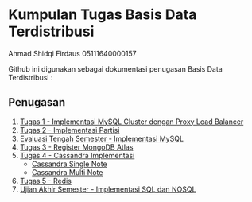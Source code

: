 # Kumpulan Tugas Basis Data Terdistribusi

Ahmad Shidqi Firdaus
05111640000157

Github ini digunakan sebagai dokumentasi penugasan Basis Data Terdistribusi :

## Penugasan
1. [Tugas 1 - Implementasi MySQL Cluster dengan Proxy Load Balancer](https://github.com/ahmadkikok/bdt_2019/tree/master/tugas_1_implementasi-mysql_cluster)
2. [Tugas 2 - Implementasi Partisi](https://github.com/ahmadkikok/bdt_2019/tree/master/tugas_2_implementasi-partisi)
3. [Evaluasi Tengah Semester - Implementasi MySQL](https://github.com/ahmadkikok/bdt_2019/tree/master/tugas_ets_mysql-cluster)
4. [Tugas 3 - Register MongoDB Atlas](https://github.com/ahmadkikok/bdt_2019/tree/master/tugas_3_implementasi-mongodb)
5. [Tugas 4 - Cassandra Implementasi](https://github.com/ahmadkikok/bdt_2019/tree/master/tugas_4_cassandara-single-and-multiple-note)
	- [Cassandra Single Note](https://github.com/ahmadkikok/bdt_2019/tree/master/tugas_4_cassandara-single-and-multiple-note/tugas_single-note)
	- [Cassandra Multi Note](https://github.com/ahmadkikok/bdt_2019/tree/master/tugas_4_cassandara-single-and-multiple-note/tugas_multi-note)
7. [Tugas 5 - Redis](https://github.com/ahmadkikok/bdt_2019/tree/master/tugas_5_redis)
8. [Ujian Akhir Semester - Implementasi SQL dan NOSQL](https://github.com/ahmadkikok/bdt_2019/tree/master/tugas_eas_mysql-redis)